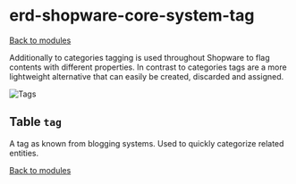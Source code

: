 # erd-shopware-core-system-tag

[Back to modules](../10-modules.md)

Additionally to categories tagging is used throughout Shopware to flag contents with different properties. In contrast to categories tags are a more lightweight alternative that can easily be created, discarded and assigned.

![Tags](https://github.com/elkmod/shopware-dx/tree/0c4bd450b25734a607955d03e7f7a908abf1a386/Resources/current/60-references-internals/10-core/10-erd/dist/erd-shopware-core-system-tag.png)

## Table `tag`

A tag as known from blogging systems. Used to quickly categorize related entities.

[Back to modules](../10-modules.md)


